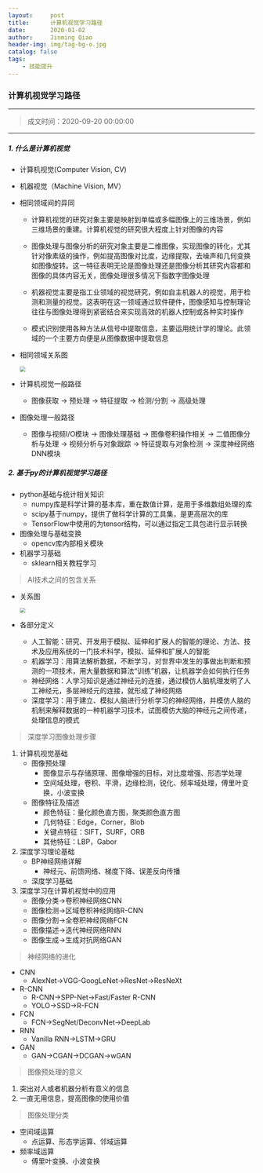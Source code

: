 ```yaml
---
layout:     post
title:      计算机视觉学习路径
date:       2020-01-02
author:     Jinming Qiao
header-img: img/tag-bg-o.jpg
catalog: false
tags:
    - 技能提升
---
```


### 计算机视觉学习路径

---

> 成文时间：2020-09-20 00:00:00

---



##### 1. 什么是计算机视觉

- 计算机视觉(Computer Vision, CV)

- 机器视觉（Machine Vision, MV）

- 相同领域间的异同

  - 计算机视觉的研究对象主要是映射到单幅或多幅图像上的三维场景，例如三维场景的重建。计算机视觉的研究很大程度上针对图像的内容

  - 图像处理与图像分析的研究对象主要是二维图像，实现图像的转化，尤其针对像素级的操作，例如提高图像对比度，边缘提取，去噪声和几何变换如图像旋转。这一特征表明无论是图像处理还是图像分析其研究内容都和图像的具体内容无关，图像处理很多情况下指数字图像处理

  - 机器视觉主要是指工业领域的视觉研究，例如自主机器人的视觉，用于检测和测量的视觉。这表明在这一领域通过软件硬件，图像感知与控制理论往往与图像处理得到紧密结合来实现高效的机器人控制或各种实时操作

  - 模式识别使用各种方法从信号中提取信息，主要运用统计学的理论。此领域的一个主要方向便是从图像数据中提取信息

- 相同领域关系图

  <img src="https://qiaojinming.github.io/pic\037_计算机视觉与机器视觉.jpg" style="zoom:67%;" />

- 计算机视觉一般路径

  - 图像获取 -> 预处理 -> 特征提取 -> 检测/分割 -> 高级处理

- 图像处理一般路径

  - 图像与视频I/O模块 -> 图像处理基础 -> 图像卷积操作相关 -> 二值图像分析与处理 -> 视频分析与对象跟踪 -> 特征提取与对象检测 -> 深度神经网络DNN模块



##### 2. 基于py的计算机视觉学习路径

- python基础与统计相关知识
  - numpy库是科学计算的基本库，重在数值计算，是用于多维数组处理的库
  - scipy基于numpy，提供了做科学计算的工具集，是更高层次的库
  - TensorFlow中使用的为tensor结构，可以通过指定工具包进行显示转换
- 图像处理与基础变换
  - opencv库内部相关模块
- 机器学习基础
  - sklearn相关教程学习



>AI技术之间的包含关系

- 关系图

  <img src="https://qiaojinming.github.io/pic\037_ai包含关系.jpg" style="zoom:67%;" />

- 各部分定义

  - 人工智能：研究、开发用于模拟、延伸和扩展人的智能的理论、方法、技术及应用系统的一门技术科学，模拟、延伸和扩展人的智能
  - 机器学习：用算法解析数据，不断学习，对世界中发生的事做出判断和预测的一项技术，用大量数据和算法“训练”机器，让机器学会如何执行任务
  - 神经网络：人学习知识是通过神经元的连接，通过模仿人脑机理发明了人工神经元，多层神经元的连接，就形成了神经网络
  - 深度学习：用于建立、模拟人脑进行分析学习的神经网络，并模仿人脑的机制来解释数据的一种机器学习技术，试图模仿大脑的神经元之间传递，处理信息的模式



> 深度学习图像处理步骤

1. 计算机视觉基础
   - 图像预处理
     - 图像显示与存储原理、图像增强的目标，对比度增强、形态学处理
     - 空间域处理，卷积、平滑，边缘检测，锐化、频率域处理，傅里叶变换，小波变换
   - 图像特征及描述
     - 颜色特征：量化颜色直方图，聚类颜色直方图
     - 几何特征：Edge，Corner，Blob
     - 关键点特征：SIFT，SURF，ORB
     - 其他特征：LBP，Gabor
2. 深度学习理论基础
   - BP神经网络详解
     - 神经元、前馈网络、梯度下降、误差反向传播
   - 深度学习基础
3. 深度学习在计算机视觉中的应用
   - 图像分类->卷积神经网络CNN
   - 图像检测->区域卷积神经网络R-CNN
   - 图像分割->全卷积神经网络FCN
   - 图像描述->迭代神经网络RNN
   - 图像生成->生成对抗网络GAN



> 神经网络的进化

- CNN
  - AlexNet->VGG-GoogLeNet->ResNet->ResNeXt
- R-CNN
  - R-CNN->SPP-Net->Fast/Faster R-CNN
  - YOLO->SSD->R-FCN
- FCN
  - FCN->SegNet/DeconvNet->DeepLab
- RNN
  - Vanilla RNN->LSTM->GRU
- GAN
  - GAN->CGAN->DCGAN->wGAN



> 图像预处理的意义

1. 突出对人或者机器分析有意义的信息
2. 一直无用信息，提高图像的使用价值



> 图像处理分类

- 空间域运算
  - 点运算、形态学运算、邻域运算
- 频率域运算
  - 傅里叶变换、小波变换